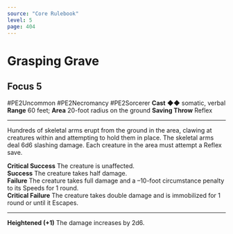 ```yaml
---
source: "Core Rulebook"
level: 5
page: 404
---
```


# Grasping Grave
## Focus 5
#PE2Uncommon #PE2Necromancy #PE2Sorcerer 
**Cast** ◆◆ somatic, verbal
**Range** 60 feet; **Area** 20-foot radius on the ground
**Saving Throw** Reflex

-----
Hundreds of skeletal arms erupt from the ground in the area, clawing at creatures within and attempting to hold them in place. The skeletal arms deal 6d6 slashing damage. Each creature in the area must attempt a Reflex save.

**Critical Success** The creature is unaffected.  
**Success** The creature takes half damage.  
**Failure** The creature takes full damage and a –10-foot circumstance penalty to its Speeds for 1 round.  
**Critical Failure** The creature takes double damage and is immobilized for 1 round or until it Escapes. 

---
**Heightened (+1)** The damage increases by 2d6.
